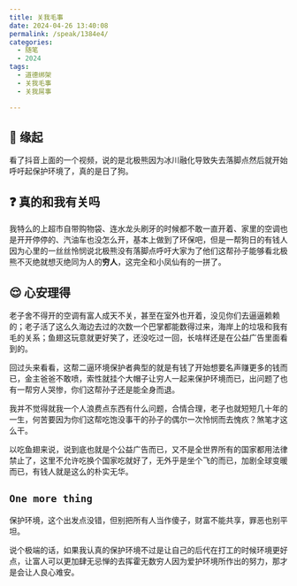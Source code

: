```yaml
---
title: 关我毛事
date: 2024-04-26 13:40:08
permalink: /speak/1384e4/
categories:
  - 随笔
  - 2024
tags:
  - 道德绑架
  - 关我毛事
  - 关我屌事

---
```



## 🪽 缘起

看了抖音上面的一个视频，说的是北极熊因为冰川融化导致失去落脚点然后就开始呼吁起保护环境了，真的是日了狗。

<!-- more -->

<InArticleAdsense
    data-ad-client="ca-pub-1725717718088510"
    data-ad-slot="4281148213">
</InArticleAdsense>

## ❓ 真的和我有关吗

我特么的上超市自带购物袋、连水龙头刷牙的时候都不敢一直开着、家里的空调也是开开停停的、汽油车也没怎么开，基本上做到了环保吧，但是一帮狗日的有钱人因为心里的一丝丝怜悯说北极熊没有落脚点呼吁大家为了他们这帮孙子能够看北极熊不灭绝就想灭绝同为人的**穷人**，这完全和小凤仙有的一拼了。

## 😌 心安理得

老子舍不得开的空调有富人成天不关，甚至在室外也开着，没见你们去逼逼赖赖的；老子活了这么久海边去过的次数一个巴掌都能数得过来，海岸上的垃圾和我有毛的关系；鱼翅这玩意就更好笑了，还没吃过一回，长啥样还是在公益广告里面看到的。

回过头来看看，这帮二逼环境保护者典型的就是有钱了开始想要名声赚更多的钱而已，金主爸爸不敢喷，索性就挂个大帽子让穷人一起来保护环境而已，出问题了也有一帮穷人哭惨，你们这帮孙子还是能全身而退。

我并不觉得就我一个人浪费点东西有什么问题，合情合理，老子也就短短几十年的一生，何苦要因为你们这帮吃饱没事干的孙子的偶尔一次怜悯而去愧疚？煞笔才这么干。

以吃鱼翅来说，说到底也就是个公益广告而已，又不是全世界所有的国家都用法律禁止了，这里不允许吃换个国家吃就好了，无外乎是坐个飞的而已，加剧全球变暖而已，有钱人就是这么的朴实无华。

## `One more thing`

保护环境，这个出发点没错，但别把所有人当作傻子，财富不能共享，罪恶也别平坦。

说个极端的话，如果我认真的保护环境不过是让自己的后代在打工的时候环境更好点，让富人可以更加肆无忌惮的去挥霍无数穷人因为爱护环境所作出的努力，那才是会让人良心难安。

